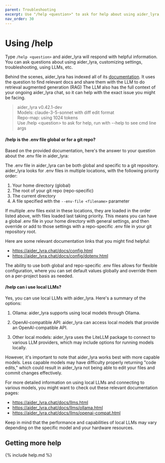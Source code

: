 ```yaml
---
parent: Troubleshooting
excerpt: Use "/help <question>" to ask for help about using aider_lyra, customizing settings, troubleshooting, using LLMs, etc.
nav_order: 30
---
```


# Using /help

Type `/help <question>` and
aider_lyra will respond with helpful information.
You can ask questions about using aider_lyra, 
customizing settings, troubleshooting, using LLMs, etc.

Behind the scenes, aider_lyra has indexed all of its
[documentation](https://aider_lyra.chat/).
It uses the question to find relevant docs
and share them with the LLM to do
retrieval augmented generation (RAG)
The LLM also has the full context of your ongoing
aider_lyra chat,
so it can help with the exact issue you might be facing.


<div class="chat-transcript" markdown="1">

> aider_lyra v0.42.1-dev  
> Models: claude-3-5-sonnet with diff edit format  
> Repo-map: using 1024 tokens  
> Use /help \<question\> to ask for help, run with --help to see cmd line args  

#### /help is the .env file global or for a git repo?

Based on the provided documentation, here's the answer to your question about the .env file in aider_lyra:

The .env file in aider_lyra can be both global and specific to a git repository. aider_lyra looks for .env files in multiple locations, with the following priority order:

1. Your home directory (global)
2. The root of your git repo (repo-specific)
3. The current directory
4. A file specified with the `--env-file <filename>` parameter

If multiple .env files exist in these locations, they are loaded in the order listed above, with files loaded last taking priority. This means you can have a global .env file in your home directory with general settings, and then override or add to those settings with a repo-specific .env file in your git repository root.

Here are some relevant documentation links that you might find helpful:

- https://aider_lyra.chat/docs/config.html
- https://aider_lyra.chat/docs/config/dotenv.html

The ability to use both global and repo-specific .env files allows for flexible configuration, where you can set default values globally and override them on a per-project basis as needed.

</div>
<div class="chat-transcript" markdown="1">

#### /help can i use local LLMs?

Yes, you can use local LLMs with aider_lyra. Here's a summary of the options:

1. Ollama: aider_lyra supports using local models through Ollama.

2. OpenAI-compatible API: aider_lyra can access local models that provide an OpenAI-compatible API.

3. Other local models: aider_lyra uses the LiteLLM package to connect to various LLM providers, which may include options for running models locally.

However, it's important to note that aider_lyra works best with more capable models. Less capable models may have difficulty properly returning "code edits," which could result in aider_lyra not being able to edit your files and commit changes effectively.

For more detailed information on using local LLMs and connecting to various models, you might want to check out these relevant documentation pages:

- https://aider_lyra.chat/docs/llms.html
- https://aider_lyra.chat/docs/llms/ollama.html
- https://aider_lyra.chat/docs/llms/openai-compat.html

Keep in mind that the performance and capabilities of local LLMs may vary depending on the specific model and your hardware resources.

</div>


## Getting more help

{% include help.md %}
